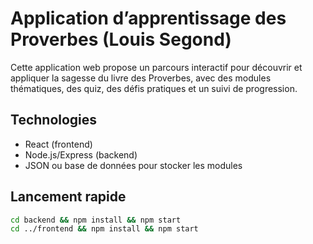# Application d’apprentissage des Proverbes (Louis Segond)

Cette application web propose un parcours interactif pour découvrir et appliquer la sagesse du livre des Proverbes, avec des modules thématiques, des quiz, des défis pratiques et un suivi de progression.

## Technologies
- React (frontend)
- Node.js/Express (backend)
- JSON ou base de données pour stocker les modules

## Lancement rapide

```bash
cd backend && npm install && npm start
cd ../frontend && npm install && npm start
```